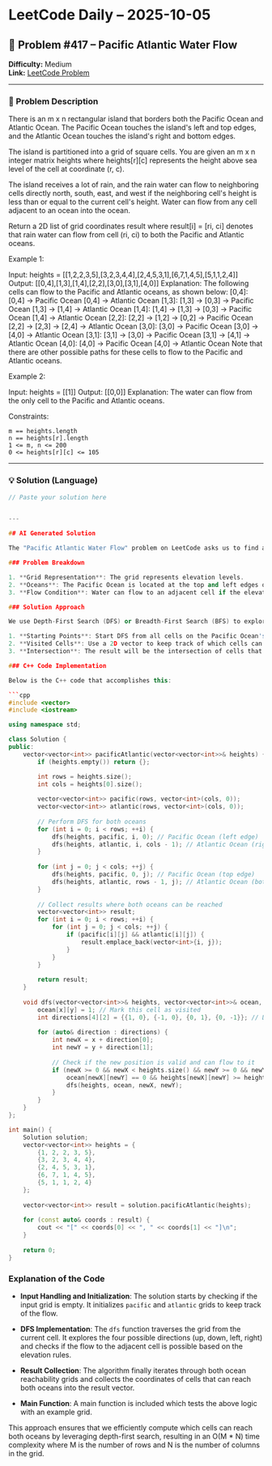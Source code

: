 # LeetCode Daily – 2025-10-05

## 🧠 Problem #417 – **Pacific Atlantic Water Flow**
**Difficulty:** Medium  
**Link:** [LeetCode Problem](https://leetcode.com/problems/pacific-atlantic-water-flow)

---

### 📝 Problem Description

There is an m x n rectangular island that borders both the Pacific Ocean and Atlantic Ocean. The Pacific Ocean touches the island&#39;s left and top edges, and the Atlantic Ocean touches the island&#39;s right and bottom edges.

The island is partitioned into a grid of square cells. You are given an m x n integer matrix heights where heights[r][c] represents the height above sea level of the cell at coordinate (r, c).

The island receives a lot of rain, and the rain water can flow to neighboring cells directly north, south, east, and west if the neighboring cell&#39;s height is less than or equal to the current cell&#39;s height. Water can flow from any cell adjacent to an ocean into the ocean.

Return a 2D list of grid coordinates result where result[i] = [ri, ci] denotes that rain water can flow from cell (ri, ci) to both the Pacific and Atlantic oceans.

 
Example 1:


Input: heights = [[1,2,2,3,5],[3,2,3,4,4],[2,4,5,3,1],[6,7,1,4,5],[5,1,1,2,4]]
Output: [[0,4],[1,3],[1,4],[2,2],[3,0],[3,1],[4,0]]
Explanation: The following cells can flow to the Pacific and Atlantic oceans, as shown below:
[0,4]: [0,4] -> Pacific Ocean 
       [0,4] -> Atlantic Ocean
[1,3]: [1,3] -> [0,3] -> Pacific Ocean 
       [1,3] -> [1,4] -> Atlantic Ocean
[1,4]: [1,4] -> [1,3] -> [0,3] -> Pacific Ocean 
       [1,4] -> Atlantic Ocean
[2,2]: [2,2] -> [1,2] -> [0,2] -> Pacific Ocean 
       [2,2] -> [2,3] -> [2,4] -> Atlantic Ocean
[3,0]: [3,0] -> Pacific Ocean 
       [3,0] -> [4,0] -> Atlantic Ocean
[3,1]: [3,1] -> [3,0] -> Pacific Ocean 
       [3,1] -> [4,1] -> Atlantic Ocean
[4,0]: [4,0] -> Pacific Ocean 
       [4,0] -> Atlantic Ocean
Note that there are other possible paths for these cells to flow to the Pacific and Atlantic oceans.


Example 2:


Input: heights = [[1]]
Output: [[0,0]]
Explanation: The water can flow from the only cell to the Pacific and Atlantic oceans.


 
Constraints:


	m == heights.length
	n == heights[r].length
	1 <= m, n <= 200
	0 <= heights[r][c] <= 105

---

### 💡 Solution (Language)

```cpp
// Paste your solution here


---

## AI Generated Solution

The "Pacific Atlantic Water Flow" problem on LeetCode asks us to find all the coordinates from which water can flow to both the Pacific and Atlantic oceans in a given grid representing elevations. Water can flow from a cell to an adjacent cell if the adjacent cell's elevation is less than or equal to the current cell's elevation. 

### Problem Breakdown

1. **Grid Representation**: The grid represents elevation levels.
2. **Oceans**: The Pacific Ocean is located at the top and left edges of the grid, while the Atlantic Ocean is located at the bottom and right edges.
3. **Flow Condition**: Water can flow to an adjacent cell if the elevation of that cell is equal to or less than the elevation of the cell from which it flows.

### Solution Approach

We use Depth-First Search (DFS) or Breadth-First Search (BFS) to explore the flow direction from the edges of the grid for both oceans:

1. **Starting Points**: Start DFS from all cells on the Pacific Ocean's edges (first row and first column) and save the cells from which water can reach the Pacific Ocean. Perform a similar process for the Atlantic Ocean (last row and last column).
2. **Visited Cells**: Use a 2D vector to keep track of which cells can reach each ocean.
3. **Intersection**: The result will be the intersection of cells that can reach both oceans.

### C++ Code Implementation

Below is the C++ code that accomplishes this:

```cpp
#include <vector>
#include <iostream>

using namespace std;

class Solution {
public:
    vector<vector<int>> pacificAtlantic(vector<vector<int>>& heights) {
        if (heights.empty()) return {};

        int rows = heights.size();
        int cols = heights[0].size();
        
        vector<vector<int>> pacific(rows, vector<int>(cols, 0));
        vector<vector<int>> atlantic(rows, vector<int>(cols, 0));
        
        // Perform DFS for both oceans
        for (int i = 0; i < rows; ++i) {
            dfs(heights, pacific, i, 0); // Pacific Ocean (left edge)
            dfs(heights, atlantic, i, cols - 1); // Atlantic Ocean (right edge)
        }
        
        for (int j = 0; j < cols; ++j) {
            dfs(heights, pacific, 0, j); // Pacific Ocean (top edge)
            dfs(heights, atlantic, rows - 1, j); // Atlantic Ocean (bottom edge)
        }
        
        // Collect results where both oceans can be reached
        vector<vector<int>> result;
        for (int i = 0; i < rows; ++i) {
            for (int j = 0; j < cols; ++j) {
                if (pacific[i][j] && atlantic[i][j]) {
                    result.emplace_back(vector<int>{i, j});
                }
            }
        }
        
        return result;
    }
    
    void dfs(vector<vector<int>>& heights, vector<vector<int>>& ocean, int x, int y) {
        ocean[x][y] = 1; // Mark this cell as visited
        int directions[4][2] = {{1, 0}, {-1, 0}, {0, 1}, {0, -1}}; // Down, Up, Right, Left
        
        for (auto& direction : directions) {
            int newX = x + direction[0];
            int newY = y + direction[1];
            
            // Check if the new position is valid and can flow to it
            if (newX >= 0 && newX < heights.size() && newY >= 0 && newY < heights[0].size() && 
                ocean[newX][newY] == 0 && heights[newX][newY] >= heights[x][y]) {
                dfs(heights, ocean, newX, newY);
            }
        }
    }
};

int main() {
    Solution solution;
    vector<vector<int>> heights = {
        {1, 2, 2, 3, 5},
        {3, 2, 3, 4, 4},
        {2, 4, 5, 3, 1},
        {6, 7, 1, 4, 5},
        {5, 1, 1, 2, 4}
    };
    
    vector<vector<int>> result = solution.pacificAtlantic(heights);
    
    for (const auto& coords : result) {
        cout << "[" << coords[0] << ", " << coords[1] << "]\n";
    }
    
    return 0;
}
```

### Explanation of the Code

- **Input Handling and Initialization**: The solution starts by checking if the input grid is empty. It initializes `pacific` and `atlantic` grids to keep track of the flow.
  
- **DFS Implementation**: The `dfs` function traverses the grid from the current cell. It explores the four possible directions (up, down, left, right) and checks if the flow to the adjacent cell is possible based on the elevation rules.

- **Result Collection**: The algorithm finally iterates through both ocean reachability grids and collects the coordinates of cells that can reach both oceans into the result vector.

- **Main Function**: A main function is included which tests the above logic with an example grid.

This approach ensures that we efficiently compute which cells can reach both oceans by leveraging depth-first search, resulting in an O(M * N) time complexity where M is the number of rows and N is the number of columns in the grid.